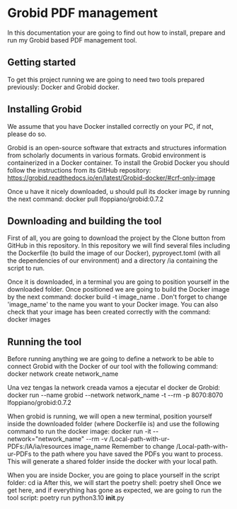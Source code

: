 # Grobid PDF management
In this documentation your are going to find out how to install, prepare and run my Grobid based PDF management tool.

## Getting started
To get this project running we are going to need two tools prepared previously: Docker and Grobid docker.

## Installing Grobid
We assume that you have Docker installed correctly on your PC, if not, please do so.

Grobid is an open-source software that extracts and structures information from scholarly documents in various formats. Grobid environment is containerized in a Docker container. To install the Grobid Docker you should follow the instructions from its GitHub repository: https://grobid.readthedocs.io/en/latest/Grobid-docker/#crf-only-image

Once u have it nicely downloaded, u should pull its docker image by running the next command: docker pull lfoppiano/grobid:0.7.2

## Downloading and building the tool
First of all, you are going to download the project by the Clone button from GitHub in this repository. In this repository we will find several files including the Dockerfile (to build the image of our Docker), pyproyect.toml (with all the dependencies of our environment) and a directory /ia containing the script to run.

Once it is downloaded, in a terminal you are going to position yourself in the downloaded folder. Once positioned we are going to build the Docker image by the next command: docker build -t image_name .
Don't forget to change 'image_name' to the name you want to your Docker image.
You can also check that your image has been created correctly with the command: docker images

## Running the tool
Before running anything we are going to define a network to be able to connect Grobid with the Docker of our tool with the following command: docker network create network_name

Una vez tengas la network creada vamos a ejecutar el docker de Grobid: docker run --name grobid --network network_name -t --rm -p 8070:8070 lfoppiano/grobid:0.7.2

When grobid is running, we will open a new terminal, position yourself inside the downloaded folder (where Dockerfile is) and use the following command to run the docker image: docker run -it --network="network_name" --rm -v /Local-path-with-ur-PDFs:/IA/ia/resources image_name
Remember to change /Local-path-with-ur-PDFs to the path where you have saved the PDFs you want to process. This will generate a shared folder inside the docker with your local path.

When you are inside Docker, you are going to place yourself in the script folder: cd ia
After this, we will start the poetry shell: poetry shell
Once we get here, and if everything has gone as expected, we are going to run the tool script: poetry run python3.10 __init__.py